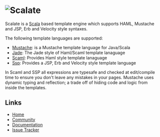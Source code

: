 ![Scalate][logo]
===============================

Scalate is a [Scala](http://www.scala-lang.org) based template engine which supports HAML, Mustache and JSP, Erb and Velocity style syntaxes.

The following template languages are supported:

  * [Mustache](http://scalate.fusesource.org/documentation/mustache.html#features): is a Mustache template language for Java/Scala
  * [Jade](http://scalate.fusesource.org/documentation/scaml-reference.html#jade): The Jade style of Haml/Scaml template lanaguage
  * [Scaml](http://scalate.fusesource.org/documentation/scaml-reference.html#features): Provides Haml style template lanaguage
  * [Ssp](http://scalate.fusesource.org/documentation/ssp-reference.html#syntax): Provides a JSP, Erb and Velocity style template language

In Scaml and SSP all expressions are typesafe and checked at edit/compile time to ensure you don't leave any mistakes in your pages.
Mustache uses dynamic typing and reflection; a trade off of hiding code and logic from inside the templates.

Links
-----

* [Home](http://scalate.fusesource.org/)
* [Community](http://scalate.fusesource.org/community.html)
* [Documentation](http://scalate.fusesource.org/documentation/)
* [Issue Tracker](http://scalate.assembla.com/spaces/scalate/tickets)

[logo]: http://scalate.fusesource.org/images/project-logo.png "Scalate"